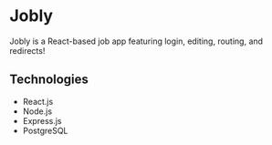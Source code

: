 # Jobly

Jobly is a React-based job app featuring login, editing, routing, and redirects! 

## Technologies
* React.js
* Node.js 
* Express.js
* PostgreSQL
